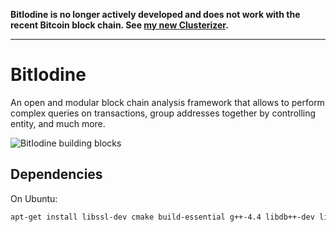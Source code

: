 **BitIodine is no longer actively developed and does not work with the recent Bitcoin block chain. See [my new Clusterizer](https://github.com/mikispag/rusty-blockparser).**

---

BitIodine
=========

An open and modular block chain analysis framework that allows to perform complex queries on transactions, group addresses together by controlling entity, and much more.

![BitIodine building blocks](https://miki.it/images/bitiodine_design.png)

Dependencies
-------------

On Ubuntu:

```bash
apt-get install libssl-dev cmake build-essential g++-4.4 libdb++-dev libboost-all-dev libsparsehash-dev git-core perl sqlite3 python3-numpy python3-simplejson python3-networkx libhiredis-dev libsqlite3-dev
```
